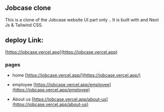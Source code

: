 ## Jobcase clone 
This is a clone of the Jobcase website UI part only .. It is built with and Next Js & Tailwind CSS.
## deploy Link:
[https://jobcase.vercel.app](https://jobcase.vercel.app)

### pages
- home [https://jobcase.vercel.app/](https://jobcase.vercel.app/)

- employee [https://jobcase.vercel.app/employee](https://jobcase.vercel.app/employee)
- About us [https://jobcase.vercel.app/about-us](https://jobcase.vercel.app/about-us)